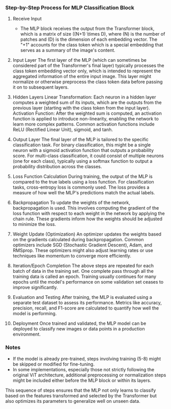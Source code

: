 
### Step-by-Step Process for MLP Classification Block

1. Receive Input
   - The MLP block receives the output from the Transformer block, which is a matrix of size \((N+1) \times D\), where \(N\) is the number of patches and \(D\) is the dimension of each embedding vector. The "+1" accounts for the class token which is a special embedding that serves as a summary of the image's content.

2. Input Layer
The first layer of the MLP (which can sometimes be considered part of the Transformer's final layer) typically processes the class token embedding vector only, which is intended to represent the aggregated information of the entire input image.
This layer might normalize or otherwise preprocess the class token data before passing it on to subsequent layers.

3. Hidden Layers
Linear Transformation: Each neuron in a hidden layer computes a weighted sum of its inputs, which are the outputs from the previous layer (starting with the class token from the input layer).
Activation Function: After the weighted sum is computed, an activation function is applied to introduce non-linearity, enabling the network to learn more complex patterns. Common activation functions include ReLU (Rectified Linear Unit), sigmoid, and tanh.

4. Output Layer
The final layer of the MLP is tailored to the specific classification task. For binary classification, this might be a single neuron with a sigmoid activation function that outputs a probability score. For multi-class classification, it could consist of multiple neurons (one for each class), typically using a softmax function to output a probability distribution across the classes.

5. Loss Function Calculation
During training, the output of the MLP is compared to the true labels using a loss function. For classification tasks, cross-entropy loss is commonly used.
The loss provides a measure of how well the MLP's predictions match the actual labels.

6. Backpropagation
To update the weights of the network, backpropagation is used. This involves computing the gradient of the loss function with respect to each weight in the network by applying the chain rule.
These gradients inform how the weights should be adjusted to minimize the loss.

7. Weight Update (Optimization)
An optimizer updates the weights based on the gradients calculated during backpropagation. Common optimizers include SGD (Stochastic Gradient Descent), Adam, and RMSprop. These optimizers might also adjust learning rates or use techniques like momentum to converge more efficiently.

8. Iteration/Epoch Completion
The above steps are repeated for each batch of data in the training set. One complete pass through all the training data is called an epoch.
Training usually continues for many epochs until the model's performance on some validation set ceases to improve significantly.

9. Evaluation and Testing
After training, the MLP is evaluated using a separate test dataset to assess its performance. Metrics like accuracy, precision, recall, and F1-score are calculated to quantify how well the model is performing.

10. Deployment
Once trained and validated, the MLP model can be deployed to classify new images or data points in a production environment.

### Notes
- If the model is already pre-trained, steps involving training (5-8) might be skipped or modified for fine-tuning.
- In some implementations, especially those not strictly following the original ViT architecture, additional preprocessing or normalization steps might be included either before the MLP block or within its layers.

This sequence of steps ensures that the MLP not only learns to classify based on the features transformed and selected by the Transformer but also optimizes its parameters to generalize well on unseen data.
